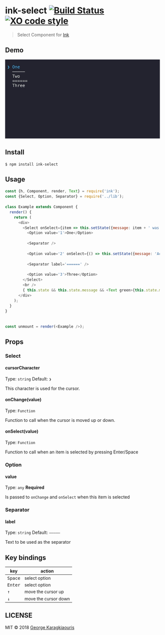 # ink-select [![Build Status](https://travis-ci.org/karaggeorge/ink-select.svg?branch=master)](https://travis-ci.org/karaggeorge/ink-select) [![XO code style](https://img.shields.io/badge/code_style-XO-5ed9c7.svg)](https://github.com/sindresorhus/xo)

> Select Component for [Ink](https://github.com/vadimdemedes/ink)

Demo
---

![Demo Image](./media/demo.gif)

Install
---

```
$ npm install ink-select
```

Usage
---

```js
const {h, Component, render, Text} = require('ink');
const {Select, Option, Separator} = require('../lib');

class Example extends Component {
  render() {
    return (
      <div>
        <Select onSelect={item => this.setState({message: item + ' was selected'})}>
          <Option value='1'>One</Option>

          <Separator />

          <Option value='2' onSelect={() => this.setState({message: 'Action for Two'})}>Two</Option>

          <Separator label='======' />

          <Option value='3'>Three</Option>
        </Select>
        <br />
        { this.state && this.state.message && <Text green>{this.state.message}</Text>}
      </div>
    );
  }
}


const unmount = render(<Example />);
```

## Props

### Select

#### cursorCharacter

Type: `string`
Default: `❯`

This character is used for the cursor.

#### onChange(value)

Type: `Function`

Function to call when the cursor is moved up or down.

#### onSelect(value)

Type: `Function`

Function to call when an item is selected by pressing Enter/Space

### Option

#### value

Type: `any`
**Required**

Is passed to `onChange` and `onSelect` when this item is selected

### Separator

#### label

Type: `string`
Default: `—————`

Text to be used as the separator

Key bindings
---

| key              | action               |
|------------------|----------------------|
| <kbd>Space</kbd> | select option        |
| <kbd>Enter</kbd> | select option        |
| <kbd>↑</kbd>     | move the cursor up   |
| <kbd>↓</kbd>     | move the cursor down |

LICENSE
---

MIT © 2018 [George Karagkiaouris](https://github.com/karaggeorge)

